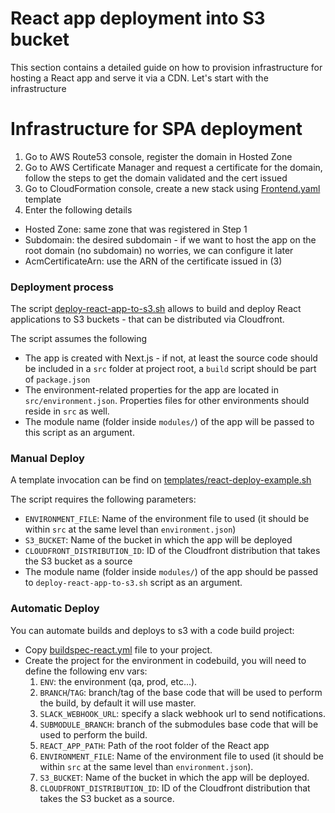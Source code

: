 # React app deployment into S3 bucket

This section contains a detailed guide on how to provision infrastructure for hosting a React app and serve it via a CDN. Let's start with the infrastructure

# Infrastructure for SPA deployment


1. Go to AWS Route53 console, register the domain in Hosted Zone
2. Go to AWS Certificate Manager and request a certificate for the domain, follow the steps to get the domain validated and the cert issued
3. Go to CloudFormation console, create a new stack using [Frontend.yaml](Frontend.yam) template
4. Enter the following details
- Hosted Zone: same zone that was registered in Step 1
- Subdomain: the desired subdomain - if we want to host the app on the root domain (no subdomain) no worries, we can configure it later
- AcmCertificateArn: use the ARN of the certificate issued in (3)

### Deployment process

The script [deploy-react-app-to-s3.sh](../../deploy-react-app-to-s3.sh) allows to build and deploy React applications to S3 buckets - that can be distributed via Cloudfront.

The script assumes the following

- The app is created with Next.js - if not, at least the source code should be included in a `src` folder at project root, a `build` script should be part of `package.json`
- The environment-related properties for the app are located in `src/environment.json`. Properties files for other environments should reside in `src` as well.
- The module name (folder inside `modules/`) of the app will be passed to this script as an argument.

### Manual Deploy
A template invocation can be find on [templates/react-deploy-example.sh](../../templates/react-deploy-example.sh)

The script requires the following parameters:

- `ENVIRONMENT_FILE`:  Name of the environment file to used (it should be within `src` at the same level than `environment.json`)
- `S3_BUCKET`: Name of the bucket in which the app will be deployed
- `CLOUDFRONT_DISTRIBUTION_ID`: ID of the Cloudfront distribution that takes the S3 bucket as a source
- The module name (folder inside `modules/`) of the app should be passed to `deploy-react-app-to-s3.sh` script as an argument.

### Automatic Deploy
You can automate builds and deploys to s3 with a code build project:

- Copy [buildspec-react.yml](../../templates/buildspec-react.yml) file to your project.
- Create the project for the environment in codebuild, you will need to define the following env vars:
    1. `ENV`: the environment (qa, prod, etc...).
    2. `BRANCH`/`TAG`: branch/tag of the base code that will be used to perform the build, by default it will use master.
    3. `SLACK_WEBHOOK_URL`: specify a slack webhook url to send notifications.
    4. `SUBMODULE_BRANCH`: branch of the submodules base code that will be used to perform the build.
    5. `REACT_APP_PATH`: Path of the root folder of the React app
    6. `ENVIRONMENT_FILE`:  Name of the environment file to used (it should be within `src` at the same level than `environment.json`).
    7. `S3_BUCKET`: Name of the bucket in which the app will be deployed.
    8. `CLOUDFRONT_DISTRIBUTION_ID`: ID of the Cloudfront distribution that takes the S3 bucket as a source.
